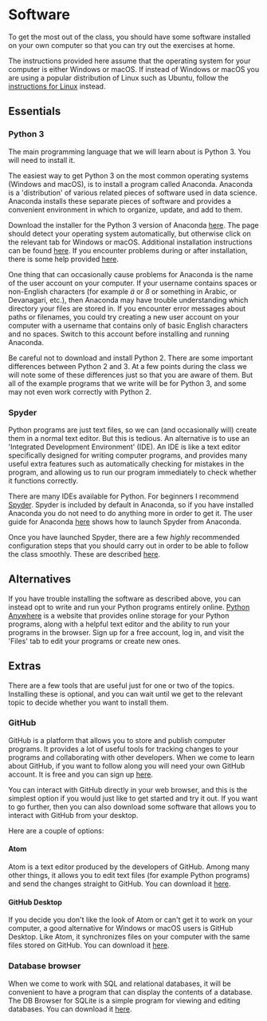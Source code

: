 # Software

To get the most out of the class, you should have some software installed on your own computer so that you can try out the exercises at home.

The instructions provided here assume that the operating system for your computer is either Windows or macOS. If instead of Windows or macOS you are using a popular distribution of Linux such as Ubuntu, follow the [instructions for Linux](linux.md) instead.

## Essentials

### Python 3

The main programming language that we will learn about is Python 3. You will need to install it.

The easiest way to get Python 3 on the most common operating systems (Windows and macOS), is to install a program called Anaconda. Anaconda is a 'distribution' of various related pieces of software used in data science. Anaconda installs these separate pieces of software and provides a convenient environment in which to organize, update, and add to them.

Download the installer for the Python 3 version of Anaconda [here](https://www.anaconda.com/distribution/). The page should detect your operating system automatically, but otherwise click on the relevant tab for Windows or macOS. Additional installation instructions can be found [here](https://docs.anaconda.com/anaconda/install/). If you encounter problems during or after installation, there is some help provided [here](https://docs.anaconda.com/anaconda/user-guide/troubleshooting/).

One thing that can occasionally cause problems for Anaconda is the name of the user account on your computer. If your username contains spaces or non-English characters (for example *ä* or *ß* or something in Arabic, or Devanagari, etc.), then Anaconda may have trouble understanding which directory your files are stored in. If you encounter error messages about paths or filenames, you could try creating a new user account on your computer with a username that contains only of basic English characters and no spaces. Switch to this account before installing and running Anaconda.

Be careful not to download and install Python 2. There are some important differences between Python 2 and 3. At a few points during the class we will note some of these differences just so that you are aware of them. But all of the example programs that we write will be for Python 3, and some may not even work correctly with Python 2.

### Spyder

Python programs are just text files, so we can (and occasionally will) create them in a normal text editor. But this is tedious. An alternative is to use an 'Integrated Development Environment' (IDE). An IDE is like a text editor specifically designed for writing computer programs, and provides many useful extra features such as automatically checking for mistakes in the program, and allowing us to run our program immediately to check whether it functions correctly.

There are many IDEs available for Python. For beginners I recommend [Spyder](https://www.spyder-ide.org/). Spyder is included by default in Anaconda, so if you have installed Anaconda you do not need to do anything more in order to get it. The user guide for Anaconda [here](https://docs.anaconda.com/anaconda/user-guide/getting-started/) shows how to launch Spyder from Anaconda.

Once you have launched Spyder, there are a few *highly* recommended configuration steps that you should carry out in order to be able to follow the class smoothly. These are described [here](spyder.md).

## Alternatives

If you have trouble installing the software as described above, you can instead opt to write and run your Python programs entirely online. [Python Anywhere](https://www.pythonanywhere.com/) is a website that provides online storage for your Python programs, along with a helpful text editor and the ability to run your programs in the browser. Sign up for a free account, log in, and visit the 'Files' tab to edit your programs or create new ones.

## Extras

There are a few tools that are useful just for one or two of the topics. Installing these is optional, and you can wait until we get to the relevant topic to decide whether you want to install them.

### GitHub

GitHub is a platform that allows you to store and publish computer programs. It provides a lot of useful tools for tracking changes to your programs and collaborating with other developers. When we come to learn about GitHub, if you want to follow along you will need your own GitHub account. It is free and you can sign up [here](https://github.com/join).

You can interact with GitHub directly in your web browser, and this is the simplest option if you would just like to get started and try it out. If you want to go further, then you can also download some software that allows you to interact with GitHub from your desktop.

Here are a couple of options:

#### Atom

Atom is a text editor produced by the developers of GitHub. Among many other things, it allows you to edit text files (for example Python programs) and send the changes straight to GitHub. You can download it [here](https://flight-manual.atom.io/getting-started/sections/installing-atom/).

#### GitHub Desktop

If you decide you don't like the look of Atom or can't get it to work on your computer, a good alternative for Windows or macOS users is GitHub Desktop. Like Atom, it synchronizes files on your computer with the same files stored on GitHub. You can download it [here](https://desktop.github.com/).

### Database browser

When we come to work with SQL and relational databases, it will be convenient to have a program that can display the contents of a database. The DB Browser for SQLite is a simple program for viewing and editing databases. You can download it [here](https://sqlitebrowser.org/dl/).
